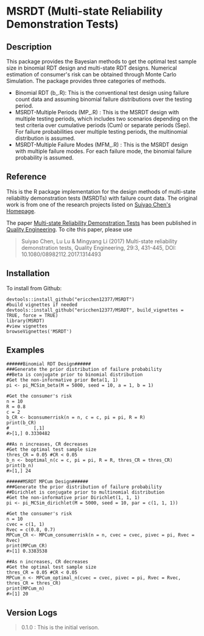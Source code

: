 # MSRDT (Multi-state Reliability Demonstration Tests)
## Description
This package provides the Bayesian methods to get the optimal test sample size in binomial RDT design and multi-state RDT designs. Numerical estimation of consumer's risk can be obtained through Monte Carlo Simulation. The package provides three categories of methods.
* Binomial RDT (b_.R): This is the conventional test design using failure count data and assuming binomial failure distributions over the testing period.
* MSRDT-Multiple Periods (MP_.R) : This is the MSRDT design with multiple testing periods, which includes two scenarios depending on the test criteria over cumulative periods (Cum) or separate periods (Sep). For failure probabilities over multiple testing periods, the multinomial distribution is assumed.
* MSRDT-Multiple Failure Modes (MFM_.R) : This is the MSRDT design with multiple failure modes. For each failure mode, the binomial failure probability is assumed.
## Reference
This is the R package implementation for the design methods of multi-state reliabiltiy demonstration tests (MSRDTs) with failure count data. The original work is from one of the research projects listed on [Suiyao Chen's Homepage](https://sites.google.com/mail.usf.edu/suiyaochen-professional/publication?authuser=0). 

The paper [Multi-state Reliability Demonstration Tests](https://www.researchgate.net/publication/315955046_Multi-State_Reliability_Demonstration_Tests) has been published in [Quality Engineering](https://www.tandfonline.com/eprint/6aSdzucbThJSnxZMZira/full). To cite this paper, please use 
> Suiyao Chen, Lu Lu & Mingyang Li (2017) Multi-state reliability demonstration tests, Quality Engineering, 29:3, 431-445, DOI: 10.1080/08982112.2017.1314493
## Installation
To install from Github:
```
devtools::install_github("ericchen12377/MSRDT")
#build vignettes if needed
devtools::install_github("ericchen12377/MSRDT", build_vignettes = TRUE, force = TRUE)
library(MSRDT)
#view vignettes
browseVignettes('MSRDT')
```
## Examples
```
######Binomial RDT Design######
###Generate the prior distribution of failure probability
##Beta is conjugate prior to binomial distribution
#Get the non-informative prior Beta(1, 1)
pi <- pi_MCSim_beta(M = 5000, seed = 10, a = 1, b = 1)

#Get the consumer's risk
n = 10
R = 0.8
c = 2
b_CR <- bconsumerrisk(n = n, c = c, pi = pi, R = R)
print(b_CR)
#         [,1]
#>[1,] 0.3330482

##As n increases, CR decreases
#Get the optimal test sample size
thres_CR = 0.05 #CR < 0.05
b_n <- boptimal_n(c = c, pi = pi, R = R, thres_CR = thres_CR)
print(b_n)
#>[1,] 24

```
```
######MSRDT MPCum Design######
###Generate the prior distribution of failure probability
##Dirichlet is conjugate prior to multinomial distribution
#Get the non-informative prior Dirichlet(1, 1, 1)
pi <- pi_MCSim_dirichlet(M = 5000, seed = 10, par = c(1, 1, 1))

#Get the consumer's risk
n = 10
cvec = c(1, 1)
Rvec = c(0.8, 0.7)
MPCum_CR <- MPCum_consumerrisk(n = n, cvec = cvec, pivec = pi, Rvec = Rvec)
print(MPCum_CR)
#>[1] 0.3383538

##As n increases, CR decreases
#Get the optimal test sample size
thres_CR = 0.05 #CR < 0.05
MPCum_n <- MPCum_optimal_n(cvec = cvec, pivec = pi, Rvec = Rvec, thres_CR = thres_CR)
print(MPCum_n)
#>[1] 20
```

## Version Logs
> 0.1.0 : This is the initial verison.
